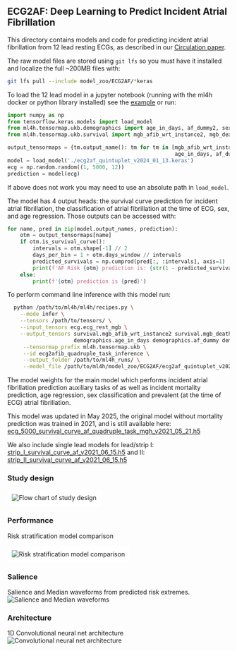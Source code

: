 ## ECG2AF: Deep Learning to Predict Incident Atrial Fibrillation
This directory contains models and code for predicting incident atrial fibrillation from 12 lead resting ECGs, as described in our 
[Circulation paper](https://www.ahajournals.org/doi/full/10.1161/CIRCULATIONAHA.121.057480).

The raw model files are stored using `git lfs` so you must have it installed and localize the full ~200MB files with:
```bash
git lfs pull --include model_zoo/ECG2AF/*keras
```

To load the 12 lead model in a jupyter notebook (running with the ml4h docker or python library installed) see the [example](./ecg2af_infer.ipynb) or run:

```python
import numpy as np
from tensorflow.keras.models import load_model
from ml4h.tensormap.ukb.demographics import age_in_days, af_dummy2, sex_dummy1
from ml4h.tensormap.ukb.survival import mgb_afib_wrt_instance2, mgb_death_wrt_instance2

output_tensormaps = {tm.output_name(): tm for tm in [mgb_afib_wrt_instance2, mgb_death_wrt_instance2, 
                                                     age_in_days, af_dummy2, sex_dummy1]}
model = load_model('./ecg2af_quintuplet_v2024_01_13.keras')
ecg = np.random.random((1, 5000, 12))
prediction = model(ecg)
```
If above does not work you may need to use an absolute path in `load_model`.

The model has 4 output heads: the survival curve prediction for incident atrial fibrillation, the classification of atrial fibrillation at the time of ECG, sex, and age regression.  Those outputs can be accessed with:
```python
for name, pred in zip(model.output_names, prediction):
    otm = output_tensormaps[name]
    if otm.is_survival_curve():
        intervals = otm.shape[-1] // 2
        days_per_bin = 1 + otm.days_window // intervals
        predicted_survivals = np.cumprod(pred[:, :intervals], axis=1)
        print(f'AF Risk {otm} prediction is: {str(1 - predicted_survivals[0, -1])}')
    else:
        print(f'{otm} prediction is {pred}')
```


To perform command line inference with this model run:
```bash
  python /path/to/ml4h/ml4h/recipes.py \
    --mode infer \
    --tensors /path/to/tensors/ \
    --input_tensors ecg.ecg_rest_mgb \
    --output_tensors survival.mgb_afib_wrt_instance2 survival.mgb_death_wrt_instance2 \
                     demographics.age_in_days demographics.af_dummy demographics.sex_dummy \
     --tensormap_prefix ml4h.tensormap.ukb \
     --id ecg2afib_quadruple_task_inference \
     --output_folder /path/to/ml4h_runs/ \
     --model_file /path/to/ml4h/model_zoo/ECG2AF/ecg2af_quintuplet_v2024_01_13.keras'
```

The model weights for the main model which performs incident atrial fibrillation prediction auxiliary tasks of
as well as incident mortality prediction, age regression, sex classification and prevalent (at the time of ECG) atrial fibrillation.

This model was updated in May 2025, the original model without mortality prediction was trained in 2021, and is still available here:
[ecg_5000_survival_curve_af_quadruple_task_mgh_v2021_05_21.h5](./ecg_5000_survival_curve_af_quadruple_task_mgh_v2021_05_21.h5)


We also include single lead models for lead/strip I: [strip_I_survival_curve_af_v2021_06_15.h5](./strip_I_survival_curve_af_v2021_06_15.h5)
and II: [strip_II_survival_curve_af_v2021_06_15.h5](./strip_II_survival_curve_af_v2021_06_15.h5)

### Study design
<div style="padding: 10px; background-color: white; display: inline-block;">
    <img src="./study_design.jpg" alt="Flow chart of study design" />
</div>

### Performance
Risk stratification model comparison
<div style="padding: 10px; background-color: white; display: inline-block;">
    <img src="./km.jpg" alt="Risk stratification model comparison" />
</div>

### Salience
Salience and Median waveforms from predicted risk extremes.
![Salience and Median waveforms](./salience.jpg)
### Architecture
1D Convolutional neural net architecture
![Convolutional neural net architecture](./architecture.png)
